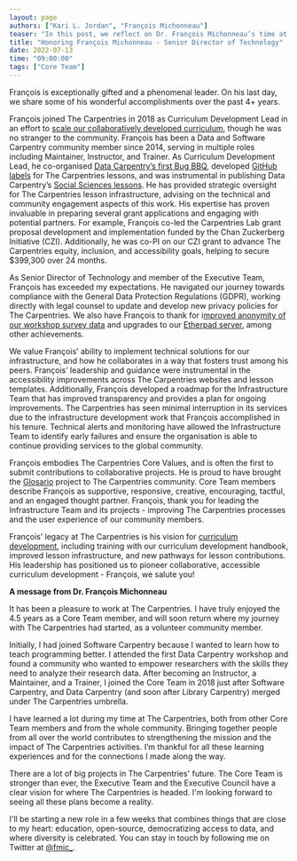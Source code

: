 ```yaml
---
layout: page
authors: ["Kari L. Jordan", "François Michonneau"]
teaser: "In this post, we reflect on Dr. François Michonneau’s time at The Carpentries on his last day"
title: "Honoring François Michonneau - Senior Director of Technology"
date: 2022-07-13
time: "09:00:00"
tags: ["Core Team"]
---
```

François is exceptionally gifted and a phenomenal leader. On his last day, we share some of his wonderful accomplishments over the past 4+ years.

François joined The Carpentries in 2018 as Curriculum Development Lead in an effort to [scale our collaboratively developed curriculum](https://datacarpentry.org/blog/2018/02/curriculum-dev-scaling), though he was no stranger to the community. François has been a Data and Software Carpentry community member since 2014, serving in multiple roles including Maintainer, Instructor, and Trainer. As Curriculum Development Lead, he co-organised [Data Carpentry’s first Bug BBQ](https://datacarpentry.org/blog/2018/03/bug-bbq), developed [GitHub labels](https://datacarpentry.org/2018-04-05-github-labels) for The Carpentries lessons, and was instrumental in publishing Data Carpentry’s [Social Sciences lessons](https://datacarpentry.org/blog/2018/05/social-sciences-publication). He has provided strategic oversight for The Carpentries lesson infrastructure, advising on the technical and community engagement aspects of this work. His expertise has proven invaluable in preparing several grant applications and engaging with potential partners. For example, François co-led the Carpentries Lab grant proposal development and implementation funded by the Chan Zuckerberg Initiative (CZI). Additionally, he was co-PI on our CZI grant to advance The Carpentries equity, inclusion, and accessibility goals, helping to secure $399,300 over 24 months.

As Senior Director of Technology and member of the Executive Team, François has exceeded my expectations. He navigated our journey towards compliance with the General Data Protection Regulations (GDPR), working directly with legal counsel to update and develop new privacy policies for The Carpentries. We also have François to thank for i[mproved anonymity of our workshop survey data](https://carpentries.org/blog/2018/10/survey-data/) and upgrades to our [Etherpad server](https://carpentries.org/blog/2019/12/new-etherpad-server/), among other achievements.

We value François’ ability to implement technical solutions for our infrastructure, and how he collaborates in a way that fosters trust among his peers. François’ leadership and guidance were instrumental in the accessibility improvements across The Carpentries websites and lesson templates. Additionally, François developed a roadmap for the Infrastructure Team that has improved transparency and provides a plan for ongoing improvements. The Carpentries has seen minimal interruption in its services due to the infrastructure development work that François accomplished in his tenure. Technical alerts and monitoring have allowed the Infrastructure Team to identify early failures and ensure the organisation is able to continue providing services to the global community.

François embodies The Carpentries Core Values, and is often the first to submit contributions to collaborative projects. He is proud to have brought the [Glosario](https://carpentries.org/blog/2020/07/announcing-glosario/) project to The Carpentries community. Core Team members describe François as supportive, responsive, creative, encouraging, tactful, and an engaged thought partner. François, thank you for leading the Infrastructure Team and its projects - improving The Carpentries processes and the user experience of our community members.

François’ legacy at The Carpentries is his vision for [curriculum development](https://carpentries.org/blog/2018/07/curriculum-vision/), including training with our curriculum development handbook, improved lesson infrastructure, and new pathways for lesson contributions. His leadership has positioned us to pioneer collaborative, accessible curriculum development - François, we salute you!

**A message from Dr. François Michonneau**

It has been a pleasure to work at The Carpentries. I have truly enjoyed the 4.5 years as a Core Team member, and will soon return where my journey with The Carpentries had started, as a volunteer community member.

Initially, I had joined Software Carpentry because I wanted to learn how to teach programming better. I attended the first Data Carpentry workshop and found a community who wanted to empower researchers with the skills they need to analyze their research data. After becoming an Instructor, a Maintainer, and a Trainer, I joined the Core Team in 2018 just after Software Carpentry, and Data Carpentry (and soon after Library Carpentry) merged under The Carpentries umbrella.

I have learned a lot during my time at The Carpentries, both from other Core Team members and from the whole community. Bringing together people from all over the world contributes to strengthening the mission and the impact of The Carpentries activities. I’m thankful for all these learning experiences and for the connections I made along the way.

There are a lot of big projects in The Carpentries' future. The Core Team is stronger than ever, the Executive Team and the Executive Council have a clear vision for where The Carpentries is headed. I'm looking forward to seeing all these plans become a reality.

I'll be starting a new role in a few weeks that combines things that are close to my heart: education, open-source, democratizing access to data, and where diversity is celebrated. You can stay in touch by following me on Twitter at [@fmic_](https://twitter.com/fmic_).
